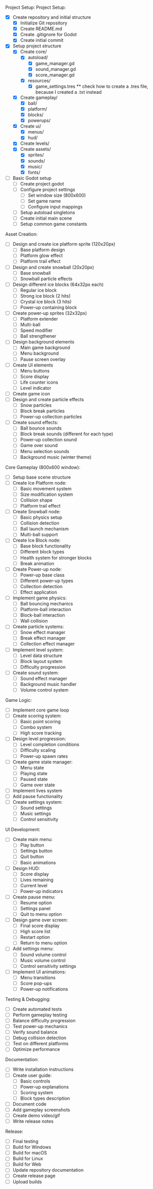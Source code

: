 Project Setup:
Project Setup:
- [x] Create repository and initial structure
  - [x] Initialize Git repository
  - [x] Create README.md
  - [x] Create .gitignore for Godot
  - [x] Create initial commit
- [x] Setup project structure
  - [x] Create core/
    - [x] autoload/
      - [x] game_manager.gd
      - [x] sound_manager.gd
      - [x] score_manager.gd
    - [x] resources/
      - [x] game_settings.tres ** check how to create a .tres file, because I created a .txt instead
  - [x] Create gameplay/
    - [x] ball/
    - [x] platform/
    - [x] blocks/
    - [x] powerups/
  - [x] Create ui/
    - [x] menus/
    - [x] hud/
  - [x] Create levels/
  - [x] Create assets/
    - [x] sprites/
    - [x] sounds/
    - [x] music/
    - [x] fonts/

- [ ] Basic Godot setup
  - [ ] Create project.godot
  - [ ] Configure project settings
    - [ ] Set window size (800x600)
    - [ ] Set game name
    - [ ] Configure input mappings
  - [ ] Setup autoload singletons
  - [ ] Create initial main scene
  - [ ] Setup common game constants

Asset Creation:
- [ ] Design and create ice platform sprite (120x20px)
  - [ ] Base platform design
  - [ ] Platform glow effect
  - [ ] Platform trail effect
- [ ] Design and create snowball (20x20px)
  - [ ] Base snowball
  - [ ] Snowball particle effects
- [ ] Design different ice blocks (64x32px each)
  - [ ] Regular ice block
  - [ ] Strong ice block (2 hits)
  - [ ] Crystal ice block (3 hits)
  - [ ] Power-up containing block
- [ ] Create power-up sprites (32x32px)
  - [ ] Platform extender
  - [ ] Multi-ball
  - [ ] Speed modifier
  - [ ] Ball strengthener
- [ ] Design background elements
  - [ ] Main game background
  - [ ] Menu background
  - [ ] Pause screen overlay
- [ ] Create UI elements
  - [ ] Menu buttons
  - [ ] Score display
  - [ ] Life counter icons
  - [ ] Level indicator
- [ ] Create game icon
- [ ] Design and create particle effects
  - [ ] Snow particles
  - [ ] Block break particles
  - [ ] Power-up collection particles
- [ ] Create sound effects:
  - [ ] Ball bounce sounds
  - [ ] Block break sounds (different for each type)
  - [ ] Power-up collection sound
  - [ ] Game over sound
  - [ ] Menu selection sounds
  - [ ] Background music (winter theme)

Core Gameplay (800x600 window):
- [ ] Setup base scene structure
- [ ] Create Ice Platform node:
  - [ ] Basic movement system
  - [ ] Size modification system
  - [ ] Collision shape
  - [ ] Platform trail effect
- [ ] Create Snowball node:
  - [ ] Basic physics setup
  - [ ] Collision detection
  - [ ] Ball launch mechanism
  - [ ] Multi-ball support
- [ ] Create Ice Block node:
  - [ ] Base block functionality
  - [ ] Different block types
  - [ ] Health system for stronger blocks
  - [ ] Break animation
- [ ] Create Power-up node:
  - [ ] Power-up base class
  - [ ] Different power-up types
  - [ ] Collection detection
  - [ ] Effect application
- [ ] Implement game physics:
  - [ ] Ball bouncing mechanics
  - [ ] Platform-ball interaction
  - [ ] Block-ball interaction
  - [ ] Wall collision
- [ ] Create particle systems:
  - [ ] Snow effect manager
  - [ ] Break effect manager
  - [ ] Collection effect manager
- [ ] Implement level system:
  - [ ] Level data structure
  - [ ] Block layout system
  - [ ] Difficulty progression
- [ ] Create sound system:
  - [ ] Sound effect manager
  - [ ] Background music handler
  - [ ] Volume control system

Game Logic:
- [ ] Implement core game loop
- [ ] Create scoring system:
  - [ ] Basic point scoring
  - [ ] Combo system
  - [ ] High score tracking
- [ ] Design level progression:
  - [ ] Level completion conditions
  - [ ] Difficulty scaling
  - [ ] Power-up spawn rates
- [ ] Create game state manager:
  - [ ] Menu state
  - [ ] Playing state
  - [ ] Paused state
  - [ ] Game over state
- [ ] Implement lives system
- [ ] Add pause functionality
- [ ] Create settings system:
  - [ ] Sound settings
  - [ ] Music settings
  - [ ] Control sensitivity

UI Development:
- [ ] Create main menu:
  - [ ] Play button
  - [ ] Settings button
  - [ ] Quit button
  - [ ] Basic animations
- [ ] Design HUD:
  - [ ] Score display
  - [ ] Lives remaining
  - [ ] Current level
  - [ ] Power-up indicators
- [ ] Create pause menu:
  - [ ] Resume option
  - [ ] Settings panel
  - [ ] Quit to menu option
- [ ] Design game over screen:
  - [ ] Final score display
  - [ ] High score list
  - [ ] Restart option
  - [ ] Return to menu option
- [ ] Add settings menu:
  - [ ] Sound volume control
  - [ ] Music volume control
  - [ ] Control sensitivity settings
- [ ] Implement UI animations:
  - [ ] Menu transitions
  - [ ] Score pop-ups
  - [ ] Power-up notifications

Testing & Debugging:
- [ ] Create automated tests
- [ ] Perform gameplay testing
- [ ] Balance difficulty progression
- [ ] Test power-up mechanics
- [ ] Verify sound balance
- [ ] Debug collision detection
- [ ] Test on different platforms
- [ ] Optimize performance

Documentation:
- [ ] Write installation instructions
- [ ] Create user guide:
  - [ ] Basic controls
  - [ ] Power-up explanations
  - [ ] Scoring system
  - [ ] Block types description
- [ ] Document code
- [ ] Add gameplay screenshots
- [ ] Create demo video/gif
- [ ] Write release notes

Release:
- [ ] Final testing
- [ ] Build for Windows
- [ ] Build for macOS
- [ ] Build for Linux
- [ ] Build for Web
- [ ] Update repository documentation
- [ ] Create release page
- [ ] Upload builds